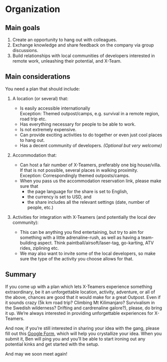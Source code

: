 # Organization

## Main goals

1. Create an opportunity to hang out with colleagues.
1. Exchange knowledge and share feedback on the company via group discussions.
1. Build relationships with local communities of developers interested in remote work, unleashing their potential, and X-Team.

## Main considerations

You need a plan that should include:

1. A location (or several) that:
   * Is easily accessible internationally  
     Exception: Themed outpost/camps, e.g. survival in a remote region, road trip etc.
   * Has everything necessary for people to be able to work.
   * Is not extremely expensive.
   * Can provide exciting activities to do together or even just cool places to hang out.
   * Has a decent community of developers. *(Optional but very welcome)*

2. Accommodation that:
   * Can host a fair number of X-Teamers, preferably one big house/villa. If that is not possible, several places in walking proximity.  
   Exception: Correspondingly themed outposts/camps.
   * When you pass us the accommodation reservation link, please make sure that
     * the page language for the share is set to English,
     * the currency is set to USD, and
     * the share includes all the relevant settings (date, number of people, etc.)

3. Activities for integration with X-Teamers (and potentially the local dev community):
   - This can be anything you find entertaining, but try to aim for something with a little adrenaline-rush, as well as having a team-building aspect. Think paintball/airsoft/laser-tag, go-karting, ATV rides, ziplining etc.
   - We may also want to invite some of the local developers, so make sure the type of the activity you choose allows for that.

## Summary

If you come up with a plan which lets X-Teamers experience something extraordinary, be it an unforgettable location, activity, adventure, or all of the above, chances are good that it would make for a great Outpost. Even if it sounds crazy (5k km road trip? Climbing Mt Kilimanjaro? Survivalism in the Swedish wilderness? Drifting and cardrenaline galore?), please, do bring it up. We’re always interested in providing unforgettable experiences for X-Teamers.

And now, if you’re still interested in sharing your idea with the gang, please fill out this [Google Form](https://goo.gl/forms/9WREDHv6kgDAt7j03), which will help you crystallize your idea. When you submit it, Ben will ping you and you’ll be able to start ironing out any potential kinks and get started with the setup.

And may we soon meet again!
